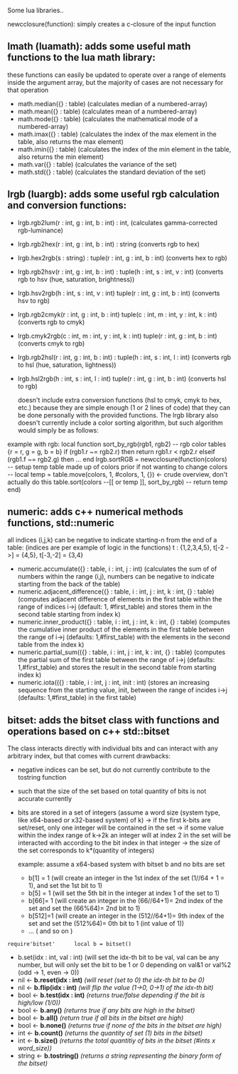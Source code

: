 Some lua libraries..

newcclosure(function): simply creates a c-closure of the input function

## lmath (luamath): adds some useful math functions to the lua math library:

  these functions can easily be updated to operate over a range of elements inside the 
  argument array, but the majority of cases are not necessary for that operation
   - math.median({} : table) (calculates median of a numbered-array)
   - math.mean({} : table)   (calculates mean of a numbered-array)
   - math.mode({} : table)   (calculates the mathematical mode of a numbered-array)
   - math.imax({} : table)  (calculates the index of the max element in the table, also returns the max element)
   - math.imin({} : table)  (calculates the index of the min element in the table, also returns the min element)
   - math.var({} : table)   (calculates the variance of the set)
   - math.std({} : table)   (calculates the standard deviation of the set)

## lrgb (luargb): adds some useful rgb calculation and conversion functions:
   - lrgb.rgb2lum(r : int, g : int, b : int) : int, (calculates gamma-corrected rgb-luminance)
   - lrgb.rgb2hex(r : int, g : int, b : int) : string (converts rgb to hex)
   - lrgb.hex2rgb(s : string) : tuple(r : int, g : int, b : int)  (converts hex to rgb)
   - lrgb.rgb2hsv(r : int, g : int, b : int) : tuple(h : int, s : int, v : int)  (converts rgb to hsv (hue, saturation, brightness))
   - lrgb.hsv2rgb(h : int, s : int, v : int) tuple(r : int, g : int, b : int) (converts hsv to rgb)
   - lrgb.rgb2cmyk(r : int, g : int, b : int) tuple(c : int, m : int, y : int, k : int)  (converts rgb to cmyk)
   - lrgb.cmyk2rgb(c : int, m : int, y : int, k : int) tuple(r : int, g : int, b : int)  (converts cmyk to rgb)
   - lrgb.rgb2hsl(r : int, g : int, b : int) : tuple(h : int, s : int, l : int)  (converts rgb to hsl (hue, saturation, lightness))
   - lrgb.hsl2rgb(h : int, s : int, l : int) tuple(r : int, g : int, b : int) (converts hsl to rgb)

     doesn't include extra conversion functions (hsl to cmyk, cmyk to hex, etc.) because they are simple enough (1 or 2 lines of code) that they can be done personally with the provided functions.
     The lrgb library also doesn't currently include a color sorting algorithm, but such algorithm would simply be as follows:

  example with rgb:
  local function sort_by_rgb(rgb1, rgb2)  -- rgb color tables {r = r, g = g, b = b}
    if (rgb1.r ~= rgb2.r) then
      return rgb1.r < rgb2.r
    elseif (rgb1.f ~= rgb2.g) then 
      ...
  end
  lrgb.sortRGB = newcclosure(function(colors)
    -- setup temp table made up of colors prior if not wanting to change colors
    -- local temp = table.move(colors, 1, #colors, 1, {}) <- crude overview, don't actually do this
    table.sort(colors --[[ or temp ]], sort_by_rgb)
    -- return temp
  end)



## numeric: adds c++ numerical methods functions, std::numeric
  
  all indices (i,j,k) can be negative to indicate starting-n from the end of a table:
    (indices are per example of logic in the functions) t : {1,2,3,4,5}, t[-2 ->] = {4,5},  t[-3,-2] = {3,4}

   - numeric.accumulate({} : table, i : int, j : int)  (calculates the sum of of numbers within the range (i,j), numbers can be negative to indicate starting from the back of the table)
   - numeric.adjacent_difference({} : table, i : int, j : int, k : int, {} : table)  (computes adjacent difference of elements in the first table within the range of indices i->j (default: 1, #first_table) and stores them in the second table starting from index k)
   - numeric.inner_product({} : table, i : int, j : int, k : int, {} : table)  (computes the cumulative inner product of the elements in the first table between the range of i->j (defaults: 1,#first_table) with the elements in the second table from the index k)
   - numeric.partial_sum(({} : table, i : int, j : int, k : int, {} : table)  (computes the partial sum of the first table between the range of i->j (defaults: 1,#first_table) and stores the result in the second table from starting index k)
   - numeric.iota(({} : table, i : int, j : int, init : int)  (stores an increasing sequence from the starting value, init, between the range of incides i->j (defaults: 1,#first_table) in the first table)

## bitset: adds the bitset class with functions and operations based on c++ std::bitset
  The class interacts directly with individual bits and can interact with any arbitrary index, but that comes with current drawbacks:
  - negative indices can be set, but do not currently contribute to the tostring function
  -  such that the size of the set based on total quantity of bits is not accurate currently
  -  bits are stored in a set of integers
        (assume a word size (system type, like x64-based or x32-based system) of k)
      -> if the first k-bits are set/reset, only one integer will be contained in the set
      -> if some value within the index range of k->2k an integer will at index 2 in the set will be interacted with according to the bit index in that integer
      -> the size of the set corresponds to k*(quantity of integers)

     example: assume a x64-based system with bitset b and no bits are set
     - b[1] = 1     (will create an integer in the 1st index of the set (1//64 + 1 = 1), and set the 1st bit to 1)
     - b[5] = 1     (will set the 5th bit in the integer at index 1 of the set to 1)
     - b[66]= 1     (will create an integer in the (66//64+1)= 2nd index of the set and set the (66%64)= 2nd bit to 1)
     - b[512]=1     (will create an integer in the (512//64+1)= 9th index of the set and set the (512%64)= 0th bit to 1 (int value of 1))
     - ... ( and so on )

`require'bitset'     
local b = bitset()
`
- b.set(idx : int, val : int)    (will set the idx-th bit to be val, val can be any number, but will only set the bit to be 1 or 0 depending on val&1 or val%2 (odd -> 1, even -> 0))
- nil <- **b.reset(idx : int)**       *(will reset (set to 0) the idx-th bit to be 0)*
- nil <- **b.flip(idx : int)**        *(will flip the value (1->0, 0->1) of the idx-th bit)*
- bool <- **b.test(idx : int)**        *(returns true/false depending if the bit is high/low (1/0))*
- bool <- **b.any()**        *(returns true if any bits are high in the bitset)*
- bool <- **b.all()**        *(return true if all bits in the bitset are high)*
- bool <- **b.none()**        *(returns true if none of the bits in the bitset are high)*
- int <- **b.count()**        *(returns the quantity of set (1) bits in the bitset)*
- int <- **b.size()**        *(returns the total quantitiy of bits in the bitset (#ints x word_size))*
- string <- **b.tostring()**    *(returns a string representing the binary form of the bitset)*
